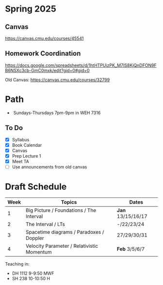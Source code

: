 # Spring 2025

## Canvas 
https://canvas.cmu.edu/courses/45541

## Homework Coordination
https://docs.google.com/spreadsheets/d/1htHTPUizPK_M7IS8KjQnDFON9FB6NSXc3cb-GmC0mxk/edit?gid=0#gid=0



Old Canvas: https://canvas.cmu.edu/courses/32799

# Path
-  Sundays-Thursdays 7pm-9pm in WEH 7316

## To Do
- [x] Syllabus 
- [x] Book Calendar 
- [x] Canvas
- [x] Prep Lecture 1
- [x] Meet TA
- [ ] Use announcements from old canvas

# Draft Schedule 


| Week | Topics                                     | Dates               |
| ---- | ------------------------------------------ | ------------------- |
| 1    | Big Picture / Foundations / The Interval   | **Jan** 13/15/16/17 |
| 2    | The Interval / LTs                         | -/22/23/24          |
| 3    | Spacetime diagrams / Paradoxes / Doppler   | 27/29/30/31         |
| 4    | Velocity Parameter / Relativistic Momentum | **Feb** 3/5/6/7     |



 Teaching in: 
- DH 1112 9-9:50 MWF
- SH 238 10-10:50 H

